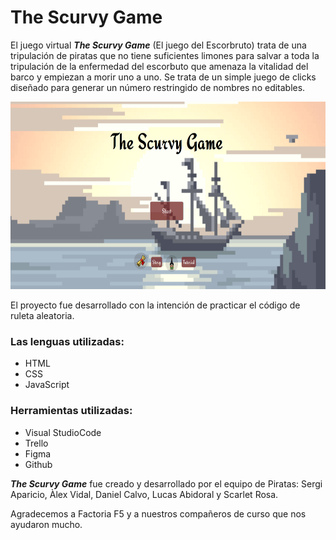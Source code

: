 ﻿# The Scurvy Game

El juego virtual ***The Scurvy Game*** (El juego del Escorbruto) trata de una tripulación de piratas que no tiene suficientes limones para salvar a toda la tripulación de la enfermedad del escorbuto que amenaza la vitalidad del barco y empiezan a morir uno a uno.
Se trata de un simple juego de clicks diseñado para generar un número restringido de nombres no editables.
<p align="center">
<img src="https://raw.githubusercontent.com/ginkgob/TheScurvyGame/main/imgAndGifs/homepageScurvyGame.png" alt="HomePage" width="700" height="300">
 </p>
El proyecto fue desarrollado con la intención de practicar el código de ruleta aleatoria.

### Las lenguas utilizadas:
 - HTML
 - CSS
 - JavaScript

### Herramientas utilizadas:
 - Visual StudioCode
 - Trello
 - Figma
 - Github

***The Scurvy Game*** fue creado y desarrollado por el equipo de Piratas:
Sergi Aparicio, Àlex Vidal, Daniel Calvo, Lucas Abidoral y Scarlet Rosa.

Agradecemos a Factoria F5 y a nuestros compañeros de curso que nos ayudaron mucho.
